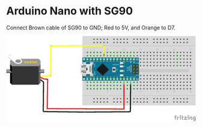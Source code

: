 # Arduino Nano with SG90
Connect Brown cable of SG90 to GND; Red to 5V, and Orange to D7.

![Connection Image](images/arduino_nano_sg90_bb.png)
